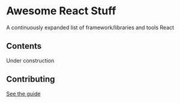 # Awesome React Stuff

A continuously expanded list of framework/libraries and tools React

## Contents

Under construction

## Contributing
[See the guide](https://github.com/alexandref93/awesome-react-stuff/blob/master/CONTRIBUTING.md)
